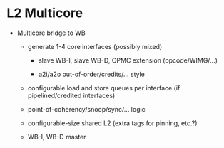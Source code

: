 # L2 Multicore

* Multicore bridge to WB

   * generate 1-4 core interfaces (possibly mixed)

      * slave WB-I, slave WB-D, OPMC extension (opcode/WIMG/...)

      * a2i/a2o out-of-order/credits/... style

   * configurable load and store queues per interface (if pipelined/credited interfaces)

   * point-of-coherency/snoop/sync/... logic

   * configurable-size shared L2 (extra tags for pinning, etc.?)

   * WB-I, WB-D master

